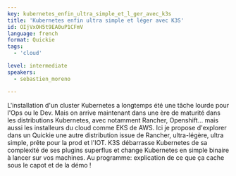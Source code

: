 ```yaml
---
key: kubernetes_enfin_ultra_simple_et_l_ger_avec_k3s
title: 'Kubernetes enfin ultra simple et léger avec K3S'
id: OIjVxOH5t9EA0uP1CFmV
language: french
format: Quickie
tags:
  - 'cloud'

level: intermediate
speakers:
  - sebastien_moreno

---
```


L'installation d'un cluster Kubernetes a longtemps été une tâche lourde pour l'Ops ou le Dev. Mais on arrive maintenant dans une ère de maturité dans les distributions Kubernetes, avec notamment Rancher, Openshift... mais aussi les installeurs du cloud comme EKS de AWS. Ici je propose d'explorer dans un Quickie une autre distribution issue de Rancher, ultra-légère, ultra simple, prête pour la prod et l'IOT.  K3S débarrasse Kubernetes de sa complexité de ses plugins superflus et change Kubernetes en simple binaire à lancer sur vos machines. Au programme: explication de ce que ça cache sous le capot et de la démo !
